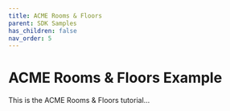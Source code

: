 ```yaml
---
title: ACME Rooms & Floors
parent: SDK Samples
has_children: false
nav_order: 5
---
```


# ACME Rooms & Floors Example

This is the ACME Rooms & Floors tutorial...


